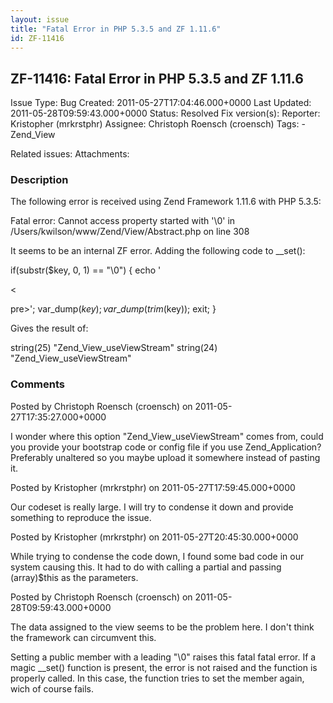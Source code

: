 ```yaml
---
layout: issue
title: "Fatal Error in PHP 5.3.5 and ZF 1.11.6"
id: ZF-11416
---
```


ZF-11416: Fatal Error in PHP 5.3.5 and ZF 1.11.6
------------------------------------------------

 Issue Type: Bug Created: 2011-05-27T17:04:46.000+0000 Last Updated: 2011-05-28T09:59:43.000+0000 Status: Resolved Fix version(s): 
 Reporter:  Kristopher (mrkrstphr)  Assignee:  Christoph Roensch (croensch)  Tags: - Zend\_View
 
 Related issues: 
 Attachments: 
### Description

The following error is received using Zend Framework 1.11.6 with PHP 5.3.5:

Fatal error: Cannot access property started with '\\0' in /Users/kwilson/www/Zend/View/Abstract.php on line 308

It seems to be an internal ZF error. Adding the following code to \_\_set():

if(substr($key, 0, 1) == "\\0") { echo '

<

pre>'; var\_dump($key); var\_dump(trim($key)); exit; }

Gives the result of:

string(25) "Zend\_View\_useViewStream" string(24) "Zend\_View\_useViewStream"

 

 

### Comments

Posted by Christoph Roensch (croensch) on 2011-05-27T17:35:27.000+0000

I wonder where this option "Zend\_View\_useViewStream" comes from, could you provide your bootstrap code or config file if you use Zend\_Application? Preferably unaltered so you maybe upload it somewhere instead of pasting it.

 

 

Posted by Kristopher (mrkrstphr) on 2011-05-27T17:59:45.000+0000

Our codeset is really large. I will try to condense it down and provide something to reproduce the issue.

 

 

Posted by Kristopher (mrkrstphr) on 2011-05-27T20:45:30.000+0000

While trying to condense the code down, I found some bad code in our system causing this. It had to do with calling a partial and passing (array)$this as the parameters.

 

 

Posted by Christoph Roensch (croensch) on 2011-05-28T09:59:43.000+0000

The data assigned to the view seems to be the problem here. I don't think the framework can circumvent this.

Setting a public member with a leading "\\0" raises this fatal fatal error. If a magic \_\_set() function is present, the error is not raised and the function is properly called. In this case, the function tries to set the member again, wich of course fails.

 

 